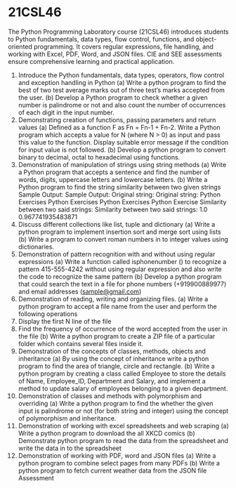 # 21CSL46
The Python Programming Laboratory course (21CSL46) introduces students to Python fundamentals, data types, flow control, functions, and object-oriented programming. It covers regular expressions, file handling, and working with Excel, PDF, Word, and JSON files. CIE and SEE assessments ensure comprehensive learning and practical application.
1. Introduce the Python fundamentals, data types, operators, flow control and exception handling in Python
(a) Write a python program to find the best of two test average marks out of three test’s marks accepted from the user.
(b) Develop a Python program to check whether a given number is palindrome or not and also count the number of occurrences of each digit in the input number.
2. Demonstrating creation of functions, passing parameters and return values
(a) Defined as a function F as Fn = Fn-1 + Fn-2. Write a Python program which accepts a value for N (where N > 0) as input and pass this value to the function. Display suitable error message if the condition for input value is not followed.
(b) Develop a python program to convert binary to decimal, octal to hexadecimal using functions.
3. Demonstration of manipulation of strings using string methods
(a) Write a Python program that accepts a sentence and find the number of words, digits, uppercase letters and lowercase letters.
(b) Write a Python program to find the string similarity between two given strings
Sample Output: Sample Output:
Original string: Original string:
Python Exercises Python Exercises
Python Exercises Python Exercise
Similarity between two said strings: Similarity between two said strings:
1.0 0.967741935483871
4. Discuss different collections like list, tuple and dictionary
(a) Write a python program to implement insertion sort and merge sort using lists
(b) Write a program to convert roman numbers in to integer values using dictionaries.
5. Demonstration of pattern recognition with and without using regular expressions
(a) Write a function called isphonenumber () to recognize a pattern 415-555-4242 without using regular expression and also write the code to recognize the same pattern
(b) Develop a python program that could search the text in a file for phone numbers (+919900889977) and email addresses (sample@gmail.com)
6. Demonstration of reading, writing and organizing files.
(a) Write a python program to accept a file name from the user and perform the following operations
1. Display the first N line of the file
2. Find the frequency of occurrence of the word accepted from the user in the file
(b) Write a python program to create a ZIP file of a particular folder which contains several files inside it.
7. Demonstration of the concepts of classes, methods, objects and inheritance
(a) By using the concept of inheritance write a python program to find the area of triangle, circle and rectangle.
(b) Write a python program by creating a class called Employee to store the details of Name, Employee_ID, Department and Salary, and implement a method to update salary of employees belonging to a given department.
8. Demonstration of classes and methods with polymorphism and overriding
(a) Write a python program to find the whether the given input is palindrome or not (for both string and integer) using the concept of polymorphism and inheritance.
9. Demonstration of working with excel spreadsheets and web scraping
(a) Write a python program to download the all XKCD comics
(b) Demonstrate python program to read the data from the spreadsheet and write the data in to the spreadsheet
10. Demonstration of working with PDF, word and JSON files
(a) Write a python program to combine select pages from many PDFs
(b) Write a python program to fetch current weather data from the JSON file
Assessment
